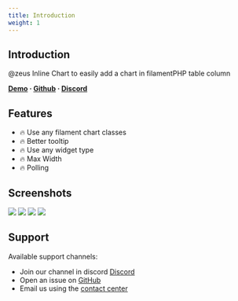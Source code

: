 ```yaml
---
title: Introduction
weight: 1
---
```


## Introduction
@zeus Inline Chart to easily add a chart in filamentPHP table column

**[Demo](https://demo.larazeus.com/admin/components-demo/inline-chart) · [Github](https://github.com/lara-zeus/inline-chart) · [Discord](#)**

## Features

- 🔥 Use any filament chart classes
- 🔥 Better tooltip
- 🔥 Use any widget type
- 🔥 Max Width
- 🔥 Polling

## Screenshots

![](https://larazeus.com/images/screenshots/inline-chart/inline-chart-1.png)
![](https://larazeus.com/images/screenshots/inline-chart/inline-chart-2.png)
![](https://larazeus.com/images/screenshots/inline-chart/inline-chart-3.png)
![](https://larazeus.com/images/screenshots/inline-chart/inline-chart-4.png)

## Support

Available support channels:

* Join our channel in discord [Discord](#)
* Open an issue on [GitHub](https://github.com/lara-zeus/inline-chart/issues)
* Email us using the [contact center](https://larazeus.com/contact-us)
